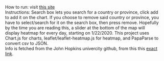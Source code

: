 How to run: visit [this site](http://students.ceid.upatras.gr/~salachoris)  
Instructions: Search box lets you search for a country or province, click add to add it on the chart. If you choose to remove said country or province, you have to select/search for it on the search box, then press remove. Hopefully by the time you are reading this, a slider at the bottom of the map will display heatmap for every day, starting on 1/22/2020.
This project uses Chart.js for charts, leaflet/leaflet-heatmap.js for heatmap, and PapaParse to convert csv to JSON.  
Info is fetched from the John Hopkins univercity github, from this this [exact link](https://github.com/CSSEGISandData/COVID-19/blob/master/csse_covid_19_data/csse_covid_19_time_series/time_series_19-covid-Confirmed.csv).

